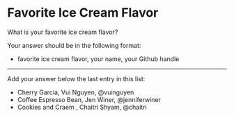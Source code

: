 # Favorite Ice Cream Flavor

What is your favorite ice cream flavor?

Your answer should be in the following format:

- favorite ice cream flavor, your name, your Github handle

-----------------------------------------
Add your answer below the last entry in this list:

- Cherry Garcia, Vui Nguyen, @vuinguyen
- Coffee Espresso Bean, Jen Winer, @jenniferwiner
- Cookies and Craem , Chaitri Shyam, @chaitri
